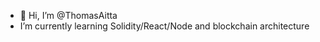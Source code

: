 - 👋 Hi, I’m @ThomasAitta
- I’m currently learning Solidity/React/Node and blockchain architecture

<!---
ThomasAitta/ThomasAitta is a ✨ special ✨ repository because its `README.md` (this file) appears on your GitHub profile.
You can click the Preview link to take a look at your changes.
--->
